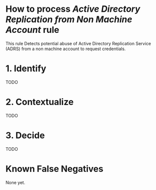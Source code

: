 # How to process *Active Directory Replication from Non Machine Account* rule
This rule Detects potential abuse of Active Directory Replication Service (ADRS) from a non machine account to request credentials.

# 1. Identify
TODO

# 2. Contextualize
TODO

# 3. Decide
TODO

# Known False Negatives
None yet.
